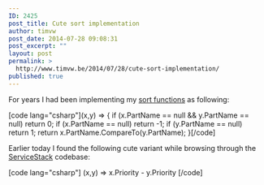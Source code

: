 ```yaml
---
ID: 2425
post_title: Cute sort implementation
author: timvw
post_date: 2014-07-28 09:08:31
post_excerpt: ""
layout: post
permalink: >
  http://www.timvw.be/2014/07/28/cute-sort-implementation/
published: true
---
```

<p>For years I had been implementing my <a href="http://msdn.microsoft.com/en-us/library/tfakywbh(v=vs.110).aspx">sort functions</a> as following:</p>
[code lang="csharp"](x,y) =&gt; {
   if (x.PartName == null &amp;&amp; y.PartName == null) return 0;
   if (x.PartName == null) return -1;
   if (y.PartName == null) return 1;
   return x.PartName.CompareTo(y.PartName);
}[/code]
<p>Earlier today I found the following cute variant while browsing through the <a href="https://github.com/ServiceStack/ServiceStack/blob/v3/src/ServiceStack/WebHost.Endpoints/Utils/FilterAttributeCache.cs">ServiceStack</a> codebase:</p>
[code lang="csharp"]
(x,y) =&gt; x.Priority - y.Priority
[/code]